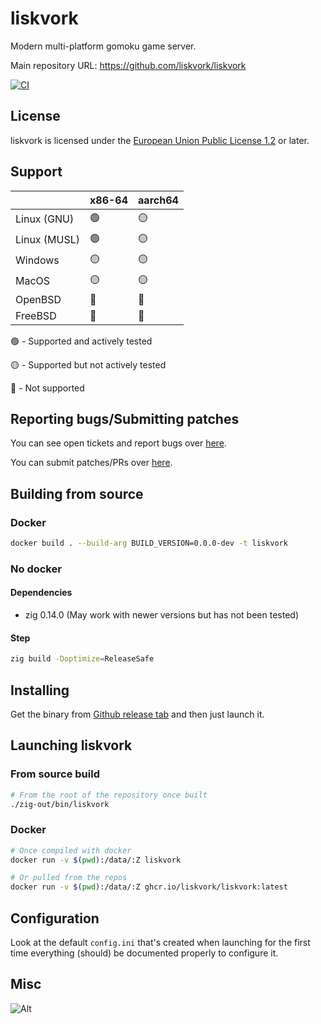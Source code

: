 # liskvork

Modern multi-platform gomoku game server.

Main repository URL: <https://github.com/liskvork/liskvork>

[![CI](https://github.com/liskvork/liskvork/actions/workflows/CI.yml/badge.svg?branch=master)](https://github.com/liskvork/liskvork/actions/workflows/CI.yml)

## License

liskvork is licensed under the
[European Union Public License 1.2](https://joinup.ec.europa.eu/collection/eupl/eupl-text-eupl-12)
or later.

## Support

|              | x86-64 | aarch64 |
|--------------|--------|---------|
| Linux (GNU)  | 🟢     | 🟡      |
| Linux (MUSL) | 🟢     | 🟡      |
| Windows      | 🟡     | 🟡      |
| MacOS        | 🟡     | 🟡      |
| OpenBSD      | 🔴     | 🔴      |
| FreeBSD      | 🔴     | 🔴      |

🟢 - Supported and actively tested

🟡 - Supported but not actively tested

🔴 - Not supported

## Reporting bugs/Submitting patches

You can see open tickets and report bugs over
[here](https://github.com/liskvork/liskvork/issues).

You can submit patches/PRs over
[here](https://github.com/liskvork/liskvork/pulls).

## Building from source

### Docker

```sh
docker build . --build-arg BUILD_VERSION=0.0.0-dev -t liskvork
```

### No docker

#### Dependencies

- zig 0.14.0 (May work with newer versions but has not been tested)

#### Step

```sh
zig build -Doptimize=ReleaseSafe
```

## Installing

Get the binary from
[Github release tab](https://github.com/liskvork/liskvork/releases) and then
just launch it.

## Launching liskvork

### From source build

```sh
# From the root of the repository once built
./zig-out/bin/liskvork
```

### Docker

```sh
# Once compiled with docker
docker run -v $(pwd):/data/:Z liskvork
```

```sh
# Or pulled from the repos
docker run -v $(pwd):/data/:Z ghcr.io/liskvork/liskvork:latest
```

## Configuration

Look at the default `config.ini` that's created when launching for the first
time everything (should) be documented properly to configure it.

## Misc

![Alt](https://repobeats.axiom.co/api/embed/c5bcdf9020dfd765f02b6606414c7b7f3e54cb9e.svg "Repobeats analytics image")

